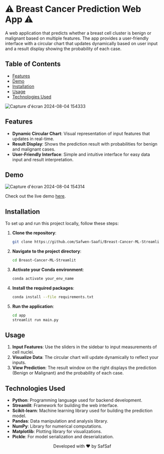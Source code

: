# ⚠️ Breast Cancer Prediction Web App ⚠️

A web application that predicts whether a breast cell cluster is benign or malignant based on multiple features. The app provides a user-friendly interface with a circular chart that updates dynamically based on user input and a result display showing the probability of each case.

## Table of Contents

- [Features](#features)
- [Demo](#demo)
- [Installation](#installation)
- [Usage](#usage)
- [Technologies Used](#technologies-used)

  
![Capture d'écran 2024-08-04 154333](https://github.com/user-attachments/assets/1b8cd9fb-2773-45c2-a21c-cbd1bfc56a55)

## Features

- **Dynamic Circular Chart**: Visual representation of input features that updates in real-time.
- **Result Display**: Shows the prediction result with probabilities for benign and malignant cases.
- **User-Friendly Interface**: Simple and intuitive interface for easy data input and result interpretation.

## Demo


![Capture d'écran 2024-08-04 154314](https://github.com/user-attachments/assets/ba676b4a-44ee-447f-9ae3-ce331d4550fe)

Check out the live demo [here](https://breast-cancer-ml-app-q.streamlit.app/).

## Installation

To set up and run this project locally, follow these steps:

1. **Clone the repository**:
   ```sh
   git clone https://github.com/Safwen-Saafi/Breast-Cancer-ML-Streamlit.git
2. **Navigate to the project directory**:
   ```sh
   cd Breast-Cancer-ML-Streamlit
3. **Activate your Conda environment**:
   ```sh
   conda activate your_env_name
4. **Install the required packages**:
   ```sh
   conda install --file requirements.txt
5. **Run the application**:
   ```sh
   cd app
   streamlit run main.py
## Usage

1) **Input Features**: Use the sliders in the sidebar to input measurements of cell nuclei.
2) **Visualize Data**: The circular chart will update dynamically to reflect your inputs.
3) **View Prediction**: The result window on the right displays the prediction (Benign or Malignant) and the probability of each case.





## Technologies Used
- **Python**: Programming language used for backend development.
- **Streamlit**: Framework for building the web interface.
- **Scikit-learn**: Machine learning library used for building the prediction model.
- **Pandas**: Data manipulation and analysis library.
- **NumPy**: Library for numerical computations.
- **Matplotlib**: Plotting library for visualizations.
- **Pickle**: For model serialization and deserialization.




<p align="center">Developed with ❤️ by SafSaf</p>

